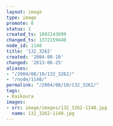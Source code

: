 ```yaml
---
layout: image
type: image
promote: 0
status: 1
created_ts: 1092143699
changed_ts: 1372159440
node_id: 1148
title: '132_3262'
created: '2004-08-10'
changed: '2013-06-25'
aliases:
- "/2004/08/10/132_3262/"
- "/node/1148/"
permalink: "/2004/08/10/132_3262/"
tags:
- Kaikoura
images:
- src: image/images/132_3262-1148.jpg
  name: 132_3262-1148.jpg
---
```


